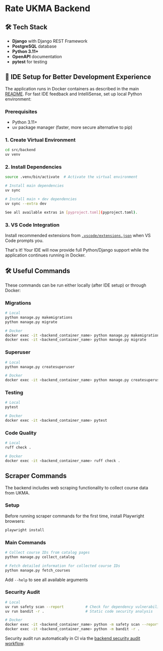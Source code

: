# Rate UKMA Backend

## 🛠️ Tech Stack

- **Django** with Django REST Framework
- **PostgreSQL** database
- **Python 3.11+**
- **OpenAPI** documentation
- **pytest** for testing

## 🚀 IDE Setup for Better Development Experience

The application runs in Docker containers as described in the main [README](../../README.md). For fast IDE feedback and IntelliSense, set up local Python environment:

### Prerequisites

- Python 3.11+
- uv package manager (faster, more secure alternative to pip)

### 1. Create Virtual Environment

```bash
cd src/backend
uv venv
```

### 2. Install Dependencies

```bash
source .venv/bin/activate  # Activate the virtual environment

# Install main dependencies
uv sync 

# Install main + dev dependencies
uv sync --extra dev

See all available extras in [pyproject.toml](pyproject.toml).
```

### 3. VS Code Integration

Install recommended extensions from [`.vscode/extensions.json`](../../.vscode/extensions.json) when VS Code prompts you.

That's it! Your IDE will now provide full Python/Django support while the application continues running in Docker.

## 🛠️ Useful Commands

These commands can be run either locally (after IDE setup) or through Docker:

### Migrations

```bash
# Local
python manage.py makemigrations
python manage.py migrate

# Docker
docker exec -it <backend_container_name> python manage.py makemigrations
docker exec -it <backend_container_name> python manage.py migrate
```

### Superuser

```bash
# Local
python manage.py createsuperuser

# Docker
docker exec -it <backend_container_name> python manage.py createsuperuser
```

### Testing

```bash
# Local
pytest

# Docker
docker exec -it <backend_container_name> pytest
```

### Code Quality

```bash
# Local
ruff check .

# Docker
docker exec -it <backend_container_name> ruff check .
```

## Scraper Commands

The backend includes web scraping functionality to collect course data from UKMA.

### Setup

Before running scraper commands for the first time, install Playwright browsers:

```bash
playwright install
```

### Main Commands

```bash
# Collect course IDs from catalog pages
python manage.py collect_catalog

# Fetch detailed information for collected course IDs
python manage.py fetch_courses
```

Add `--help` to see all available arguments

### Security Audit

```bash
# Local
uv run safety scan --report          # Check for dependency vulnerabilities
uv run bandit -r .                   # Static code security analysis

# Docker
docker exec -it <backend_container_name> python -m safety scan --report
docker exec -it <backend_container_name> python -m bandit -r .
```

Security audit run automatically in CI via the [backend security audit workflow](../../.github/workflows/backend-audit.yml).
